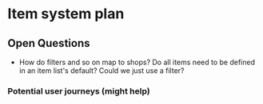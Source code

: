 # Item system plan


## Open Questions

* How do filters and so on map to shops? Do all items need to be defined in an item list's default? Could we just use a filter?


### Potential user journeys (might help)
